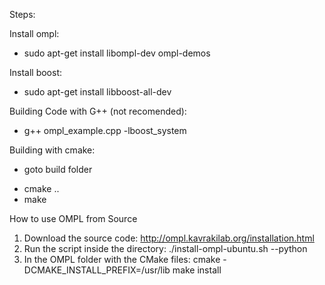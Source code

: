 Steps:

Install ompl:
* sudo apt-get install libompl-dev ompl-demos

Install boost:
* sudo apt-get install libboost-all-dev

Building Code with G++ (not recomended):
* g++ ompl_example.cpp -lboost_system

Building with cmake:
- goto build folder
* cmake ..
* make

How to use OMPL from Source
1. Download the source code: http://ompl.kavrakilab.org/installation.html
2. Run the script inside the directory: ./install-ompl-ubuntu.sh --python
3. In the OMPL folder with the CMake files:
	cmake -DCMAKE_INSTALL_PREFIX=/usr/lib
	make install 